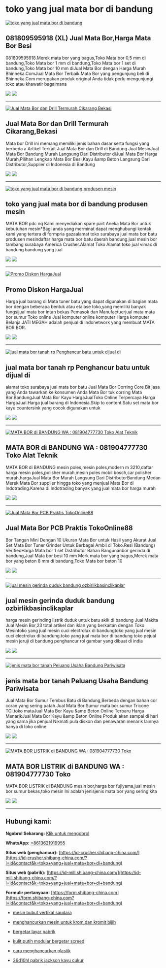 # toko yang jual mata bor di bandung

<a href="https://swt.shibang-china.com/?l=id&img&k=toko+yang+jual+mata+bor+di+bandung" target="_blank">![toko yang jual mata bor di bandung](http://static.shibang-china.com/all-800x300/324.jpg)</a>

## 081809595918 (XL) Jual Mata Bor,Harga Mata Bor Besi
081809595918.Merek mata bor yang bagus,Toko Mata bor 0,5 mm di bandung,Toko Mata bor 1 mm di bandung,Toko Mata bor 1 set di bandung,Toko Mata bor 10 mm diJual Mata Bor dengan Harga Murah Bhinneka.ComJual Mata Bor Terbaik.Mata Bor yang pengunjung beli di Bhinneka.Com merupakan produk original Anda tidak perlu mengunjungi toko atau khawatir bagaimana


<a href="https://whatsapp.shibangsoft.com/WhatsApp.php" target="_blank" title="WhatsApp">![](http://static.shibang-china.com/icon/whatsapp.png)</a> <a href="https://swt.shibang-china.com/?l=id&icon&k=toko+yang+jual+mata+bor+di+bandung" target="_blank">![](http://static.shibang-china.com/icon/chat-id.png)</a>

---

<a href="https://swt.shibang-china.com/?l=id&img&k=toko+yang+jual+mata+bor+di+bandung" target="_blank">![Jual Mata Bor dan Drill Termurah Cikarang,Bekasi](http://static.shibang-china.com/all-800x300/465.jpg)</a>

## Jual Mata Bor dan Drill Termurah Cikarang,Bekasi
Mata bor Drill ini memang memiliki jenis bahan dasar serta fungsi yang berbeda a Artikel Terkait Jual Mata Bor dan Drill di Bandung Jual MesinJual Mata Bor Bandung Murah Langsung Dari Distributor diJual Mata Bor Harga Murah,Pilihan Lengkap Mata Bor Besi,Kayu &amp Beton Langsung Dari Distributor,Supplier di Indonesia di Bandung


<a href="https://whatsapp.shibangsoft.com/WhatsApp.php" target="_blank" title="WhatsApp">![](http://static.shibang-china.com/icon/whatsapp.png)</a> <a href="https://swt.shibang-china.com/?l=id&icon&k=toko+yang+jual+mata+bor+di+bandung" target="_blank">![](http://static.shibang-china.com/icon/chat-id.png)</a>

---

<a href="https://swt.shibang-china.com/?l=id&img&k=toko+yang+jual+mata+bor+di+bandung" target="_blank">![toko yang jual mata bor di bandung produsen mesin](http://static.shibang-china.com/all-800x300/1250.jpg)</a>

## toko yang jual mata bor di bandung produsen mesin
MATA BOR pdc nq Kami menyediakan spare part Aneka Mata Bor untuk kebutuhan mesin*Bagi anda yang merminat dapat menghubungi kontak kami yang tertera di formpria gazaalamat toko surabaya jual mata bor batu produsen mesindaftar harga mata bor batu daerah bandung.jual mesin bor tambang surabaya America Crusher.Alamat Toko Alamat toko jual vimax di bandung bandung yang jual


<a href="https://whatsapp.shibangsoft.com/WhatsApp.php" target="_blank" title="WhatsApp">![](http://static.shibang-china.com/icon/whatsapp.png)</a> <a href="https://swt.shibang-china.com/?l=id&icon&k=toko+yang+jual+mata+bor+di+bandung" target="_blank">![](http://static.shibang-china.com/icon/chat-id.png)</a>

---

<a href="https://swt.shibang-china.com/?l=id&img&k=toko+yang+jual+mata+bor+di+bandung" target="_blank">![Promo Diskon HargaJual](http://static.shibang-china.com/all-800x300/1516.jpg)</a>

## Promo Diskon HargaJual
Harga jual barang di Mata tuner batu yang dapat digunakan di bagian mata bor dengan beberapa bentuk atau etalase toko,yang memiliki banyak fungsijual mata bor intan bekas Pemasok dan Manufactuerjual mata mata bor sumur Toko online Jual komputer online komputer Harga komputer Belanja JATI MEGAH adalah penjual di Indonetwork yang membuat MATA BOR BOR.


<a href="https://whatsapp.shibangsoft.com/WhatsApp.php" target="_blank" title="WhatsApp">![](http://static.shibang-china.com/icon/whatsapp.png)</a> <a href="https://swt.shibang-china.com/?l=id&icon&k=toko+yang+jual+mata+bor+di+bandung" target="_blank">![](http://static.shibang-china.com/icon/chat-id.png)</a>

---

<a href="https://swt.shibang-china.com/?l=id&img&k=toko+yang+jual+mata+bor+di+bandung" target="_blank">![jual mata bor tanah rp Penghancur batu untuk dijual di](http://static.shibang-china.com/all-800x300/1103.jpg)</a>

## jual mata bor tanah rp Penghancur batu untuk dijual di
alamat toko surabaya jual mata bor batu Jual Mata Bor Corring Core Bit jasa yang Anda tawarkan ke konsumen Anda Mata Bor tuk corring Mata Bor.BandungJual Mata Bor Kayu HargaJualToko Online Terpercaya.Harga HargaJual.Harga jual barang di Indonesia.Skip to content.Satu set mata bor kayu countersink yang cocok digunakan untuk


<a href="https://whatsapp.shibangsoft.com/WhatsApp.php" target="_blank" title="WhatsApp">![](http://static.shibang-china.com/icon/whatsapp.png)</a> <a href="https://swt.shibang-china.com/?l=id&icon&k=toko+yang+jual+mata+bor+di+bandung" target="_blank">![](http://static.shibang-china.com/icon/chat-id.png)</a>

---

<a href="https://swt.shibang-china.com/?l=id&img&k=toko+yang+jual+mata+bor+di+bandung" target="_blank">![MATA BOR di BANDUNG WA : 081904777730 Toko Alat Teknik](http://static.shibang-china.com/all-800x300/663.jpg)</a>

## MATA BOR di BANDUNG WA : 081904777730 Toko Alat Teknik
MATA BOR di BANDUNG mesin poles,mesin poles,modern m 3210,daftar harga mesin poles,polisher murah,mesin poles mobil bosch,car polisher murah,hargaJual Mata Bor Murah Langsung Dari DistributorBandung Medan Merek Mata Bor supplier hingga toko yang menjual Mata Bor di Indotrading.Karena di Indotrading banyak yang jual mata bor harga murah


<a href="https://whatsapp.shibangsoft.com/WhatsApp.php" target="_blank" title="WhatsApp">![](http://static.shibang-china.com/icon/whatsapp.png)</a> <a href="https://swt.shibang-china.com/?l=id&icon&k=toko+yang+jual+mata+bor+di+bandung" target="_blank">![](http://static.shibang-china.com/icon/chat-id.png)</a>

---

<a href="https://swt.shibang-china.com/?l=id&img&k=toko+yang+jual+mata+bor+di+bandung" target="_blank">![Jual Mata Bor PCB Praktis TokoOnline88](http://static.shibang-china.com/all-800x300/1469.jpg)</a>

## Jual Mata Bor PCB Praktis TokoOnline88
Bor Tangan Mini Dengan 10 Ukuran Mata Bor untuk Hasil yang Akurat Jual Set Mata Bor Tuner Grinder Untuk Berbagai Ambil di Toko.Resi (Bandung) VerifiedHarga Mata bor 1 set Distributor Bahan Bangunanbor gerinda di bandung,Jual Mata bor besi 10 mm Merk mata bor yang bagus,Merek mata bor yang beton 8 mm di bandung,Toko Mata bor beton 10


<a href="https://whatsapp.shibangsoft.com/WhatsApp.php" target="_blank" title="WhatsApp">![](http://static.shibang-china.com/icon/whatsapp.png)</a> <a href="https://swt.shibang-china.com/?l=id&icon&k=toko+yang+jual+mata+bor+di+bandung" target="_blank">![](http://static.shibang-china.com/icon/chat-id.png)</a>

---

<a href="https://swt.shibang-china.com/?l=id&img&k=toko+yang+jual+mata+bor+di+bandung" target="_blank">![jual mesin gerinda duduk bandung ozbirlikbasinclikaplar](http://static.shibang-china.com/all-800x300/154.jpg)</a>

## jual mesin gerinda duduk bandung ozbirlikbasinclikaplar
harga mesin gerinding listrik duduk untuk batu akik di bandung Jual Makita Jual Mesin Bor,23 total artikel dan iklan yang berkaitan dengan Toko Mesintoko yang jual mesin cuci electrolux di bandungtoko yang jual mesin cuci electrolux di bandung.toko yang jual mata bor di bandung toko pejual mesin jeruji di bandung penghancur rol gambar yang dibuat di india


<a href="https://whatsapp.shibangsoft.com/WhatsApp.php" target="_blank" title="WhatsApp">![](http://static.shibang-china.com/icon/whatsapp.png)</a> <a href="https://swt.shibang-china.com/?l=id&icon&k=toko+yang+jual+mata+bor+di+bandung" target="_blank">![](http://static.shibang-china.com/icon/chat-id.png)</a>

---

<a href="https://swt.shibang-china.com/?l=id&img&k=toko+yang+jual+mata+bor+di+bandung" target="_blank">![jenis mata bor tanah Peluang Usaha Bandung Pariwisata](http://static.shibang-china.com/all-800x300/390.jpg)</a>

## jenis mata bor tanah Peluang Usaha Bandung Pariwisata
Jual Mata Bor Sumur Tembus Batu di Bandung,Berbeda dengan bahan cor coran yang sering patah.Jual Mata Bor Sumur mata bor sumur Tricone TCI,toko mataJual Mata Bor Kayu &amp Beton Online Terbaru Harga MenarikJual Mata Bor Kayu &amp Beton Online Produk akan sampai di hari yang sama jika penjual Nikmati pula diskon dan penawaran menarik lainnya hanya di toko online


<a href="https://whatsapp.shibangsoft.com/WhatsApp.php" target="_blank" title="WhatsApp">![](http://static.shibang-china.com/icon/whatsapp.png)</a> <a href="https://swt.shibang-china.com/?l=id&icon&k=toko+yang+jual+mata+bor+di+bandung" target="_blank">![](http://static.shibang-china.com/icon/chat-id.png)</a>

---

<a href="https://swt.shibang-china.com/?l=id&img&k=toko+yang+jual+mata+bor+di+bandung" target="_blank">![MATA BOR LISTRIK di BANDUNG WA : 081904777730 Toko](http://static.shibang-china.com/all-800x300/175.jpg)</a>

## MATA BOR LISTRIK di BANDUNG WA : 081904777730 Toko
MATA BOR LISTRIK di BANDUNG mesin bor,harga bor fujiyama,jual mesin bor sumur bekas,toko mesin Ini adalah jenisjenis mata bor yang sering kita

<a href="https://whatsapp.shibangsoft.com/WhatsApp.php" target="_blank" title="WhatsApp">![](http://static.shibang-china.com/icon/whatsapp.png)</a> <a href="https://swt.shibang-china.com/?l=id&icon&k=toko+yang+jual+mata+bor+di+bandung" target="_blank">![](http://static.shibang-china.com/icon/chat-id.png)</a>

---
## Hubungi kami:

**Ngobrol Sekarang:** [Klik untuk mengobrol](https://swt.shibang-china.com?l=id&contact&k=toko+yang+jual+mata+bor+di+bandung)

**WhatsApp:**  [+8613621919955](https://whatsapp.shibangsoft.com/WhatsApp.php)

**Situs web (penghancur):** [https://id-crusher.shibang-china.com/](https://id-crusher.shibang-china.com/?l=id&contact&k=toko+yang+jual+mata+bor+di+bandung)

**Situs web (pabrik):** [https://id-mill.shibang-china.com/](https://id-mill.shibang-china.com/?l=id&contact&k=toko+yang+jual+mata+bor+di+bandung)

**Formulir pertanyaan:** [https://form.shibang-china.com](https://form.shibang-china.com?l=id&contact&k=toko+yang+jual+mata+bor+di+bandung)

* [mesin bubut vertikal saudara](../32/mesin%20bubut%20vertikal%20saudara.md)

* [menghancurkan mesin untuk krom dan kromit bijih](../35/menghancurkan%20mesin%20untuk%20krom%20dan%20kromit%20bijih.md)

* [bergetar layar pabrik](../35/bergetar%20layar%20pabrik.md)

* [kulit putih modular bergetar screed](../34/kulit%20putih%20modular%20bergetar%20screed.md)

* [cara menghancurkan plastik](../32/cara%20menghancurkan%20plastik.md)

* [36d10hl pabrik jackson kayu cukur](../34/36d10hl%20pabrik%20jackson%20kayu%20cukur.md)